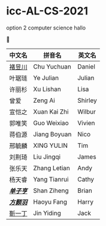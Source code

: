 # icc-AL-CS-2021
option 2 computer science
hallo

🤥

中文名|拼音名|英文名
-----|-----|-----
[褚昱川](https://github.com/Yuudachi530)|Chu Yuchuan|Daniel
叶琚琏|Ye Julian|Julian
许丽杉|Xu Lishan|Lisa
曾爱|Zeng Ai|Shirley
宣恺之|Xuan Kai Zhi|Wilbur
郭唯笑|Guo Weixiao|Vivien
蒋伯源|Jiang Boyuan|Nico
邢毓麟|XING YULIN|Tim
刘荆琦|Liu Jingqi|James
张乐天|Zhang Letian|Andy
杨天睿|Yang Tianrui|Cathy
[*__单子亨__*](https://github.com/BrianShan974)|Shan Ziheng|Brian
[_**方颢羽**_](https://github.com/haoyuF996)|Haoyu Fang|Harry
[靳一丁](https://github.com/)|Jin Yiding|Jack
